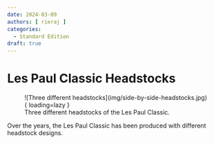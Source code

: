 ```yaml
---
date: 2024-03-09
authors: [ rieraj ]
categories:
  - Standard Edition
draft: true
---
```

# Les Paul Classic Headstocks

<figure markdown="span">
    ![Three different headstocks](img/side-by-side-headstocks.jpg){ loading=lazy }
    <figcaption>
    Three different headstocks of the Les Paul Classic.
</figcaption>
</figure>
Over the years, the Les Paul Classic has been produced with different headstock designs.

<!-- more -->

